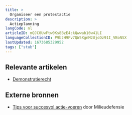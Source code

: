 ```yaml
---
title: >
  Organiseer een protestactie
description: >
  Actieplanning
langCode: nl
articleID: mQJC0UwFtw0Ks8BzE4ckQwwab16w41LI
languageCollectionID: P9b2H9Pv7QW5XgnM2UjoDz91I_VBoNSX
lastUpdated: 1673685329952
tags: ["stub"]
---
```


## Relevante artikelen

-   [Demonstratierecht](/rights)

## Externe bronnen

-   [Tips voor succesvol actie-voeren](https://milieudefensie.nl/doe-mee/actie-toolkit/actie-toolkit-stap-4-tips-voor-succesvol-actievoeren.pdf) door Milieudefensie